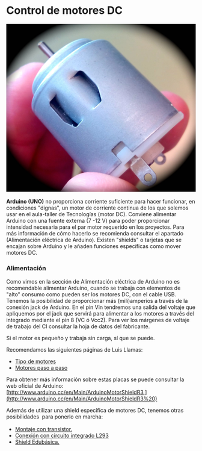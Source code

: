 
# Control de motores DC

![](img/motorDC.jpg)

**Arduino (UNO)** no proporciona corriente suficiente para hacer funcionar, en condiciones "dignas", un motor de corriente continua de los que solemos usar en el aula-taller de Tecnologías (motor DC). Conviene alimentar Arduino con una fuente externa (7 -12 V)  para poder proporcionar  intensidad necesaria para el par motor requerido en los proyectos. Para más información de cómo hacerlo se recomienda consultar el apartado (Alimentación eléctrica de Arduino). Existen "shields" o tarjetas que se encajan sobre Arduino y le añaden funciones específicas como mover motores DC.

### Alimentación

Como vimos en la sección de Alimentación eléctrica de Arduino no es recomendable alimentar Arduino, cuando se trabaja con elementos de "alto" consumo como pueden ser los motores DC, con el cable USB. Tenemos la posibilidad de proporcionar más (mili)amperios a través de la conexión jack de Arduino. En el pin Vin tendremos una salida del voltaje que apliquemos por el jack que servirá para alimentar a los motores a través del integrado mediante el pin 8 (VC ó Vcc2). Para ver los márgenes de voltaje de trabajo del CI consultar la hoja de datos del fabricante. 

Si el motor es pequeño y trabaja sin carga, sí que se puede.

Recomendamos las siguientes páginas de Luis Llamas:

- [Tipo de motores](https://www.luisllamas.es/tipos-motores-rotativos-proyectos-arduino/)
- [Motores paso a paso](https://www.luisllamas.es/motores-paso-paso-arduino-driver-a4988-drv8825/)

Para obtener más información sobre estas placas se puede consultar la web oficial de Arduino: [http://www.arduino.cc/en/Main/ArduinoMotorShieldR3 ](http://www.arduino.cc/en/Main/ArduinoMotorShieldR3%20)

Además de utilizar una shield específica de motores DC, tenemos otras posibilidades  para ponerlo en marcha:<b style="font-size: 0.82em; line-height: 1.5;"> </b>

- [Montaje con transistor.](montaje_con_transistor.html)
- [Conexión con circuito integrado L293](montaje_con_circuito_l293.html)
- [Shield Edubásica.](con_edubsica.html)

